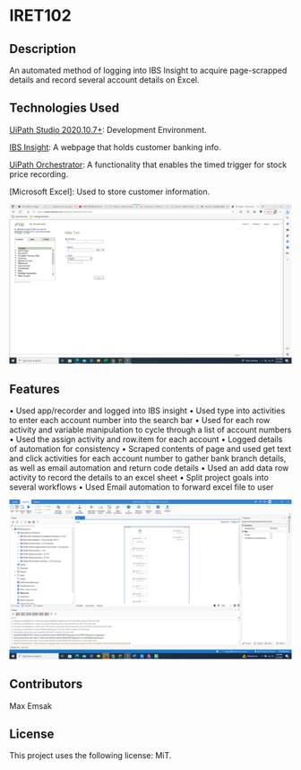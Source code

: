 # <strong> IRET102 </strong> #

## <strong> Description </strong> ##

An automated method of logging into IBS Insight to acquire page-scrapped details and record several account details on Excel.

## <strong> Technologies Used </strong> ##

[UiPath Studio 2020.10.7+](https://www.uipath.com/product/studio): Development Environment.

[IBS Insight](https://insight.fisglobal.com/opstopb1/OpstopServlet/Logon): A webpage that holds customer banking info.

[UiPath Orchestrator](www.cloud.uipath.com/): A functionality that enables the timed trigger for stock price recording.

[Microsoft Excel]: Used to store customer information.

![]()<img width="723" alt="image" src="https://github.com/matthew813709/Gitimages/blob/6ef05568445046edd9a049cbb39eda4595a36ad4/Picture2.png">

## <strong> Features </strong> ##

•	Used app/recorder and logged into IBS insight
•	Used type into activities to enter each account number into the search bar
•	Used for each row activity and variable manipulation to cycle through a list of account numbers
•	Used the assign activity and row.item for each account
•	Logged details of automation for consistency
•	Scraped contents of page and used get text and click activities for each account number to gather bank branch details, as well as email automation and return code details
•	Used an add data row activity to record the details to an excel sheet
•	Split project goals into several workflows
•	Used Email automation to forward excel file to user

![]()<img width="723" alt="image" src="https://github.com/matthew813709/Gitimages/blob/3ca8c45c98dd94236520d8dcaded3765c86c1014/image-2.png">


## <strong> Contributors </strong>
Max Emsak

## <strong> License </strong>
This project uses the following license: MiT.

